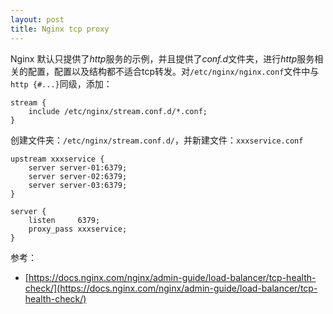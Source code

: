 ```yaml
---
layout: post
title: Nginx tcp proxy
---
```


Nginx 默认只提供了*http*服务的示例，并且提供了*conf.d*文件夹，进行*http*服务相关的配置，配置以及结构都不适合tcp转发。对```/etc/nginx/nginx.conf```文件中与```http {#...}```同级，添加：
```
stream {
    include /etc/nginx/stream.conf.d/*.conf;
}
```
创建文件夹：```/etc/nginx/stream.conf.d/```，并新建文件：```xxxservice.conf```
```
upstream xxxservice {
    server server-01:6379;
    server server-02:6379;
    server server-03:6379;
}

server {
    listen     6379;
    proxy_pass xxxservice;
}
```

参考：
* [https://docs.nginx.com/nginx/admin-guide/load-balancer/tcp-health-check/](https://docs.nginx.com/nginx/admin-guide/load-balancer/tcp-health-check/)